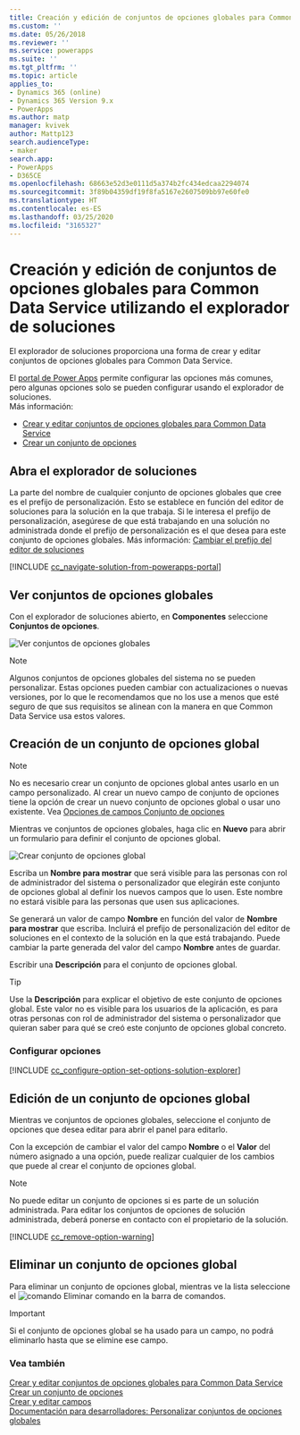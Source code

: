 ```yaml
---
title: Creación y edición de conjuntos de opciones globales para Common Data Service utilizando el explorador de soluciones | MicrosoftDocs
ms.custom: ''
ms.date: 05/26/2018
ms.reviewer: ''
ms.service: powerapps
ms.suite: ''
ms.tgt_pltfrm: ''
ms.topic: article
applies_to:
- Dynamics 365 (online)
- Dynamics 365 Version 9.x
- PowerApps
ms.author: matp
manager: kvivek
author: Mattp123
search.audienceType:
- maker
search.app:
- PowerApps
- D365CE
ms.openlocfilehash: 68663e52d3e0111d5a374b2fc434edcaa2294074
ms.sourcegitcommit: 3f89b04359df19f8fa5167e2607509bb97e60fe0
ms.translationtype: HT
ms.contentlocale: es-ES
ms.lasthandoff: 03/25/2020
ms.locfileid: "3165327"
---
```

# <a name="create-and-edit-global-option-sets-for-common-data-service-using-solution-explorer"></a>Creación y edición de conjuntos de opciones globales para Common Data Service utilizando el explorador de soluciones

El explorador de soluciones proporciona una forma de crear y editar conjuntos de opciones globales para Common Data Service.

El [portal de Power Apps](https://make.powerapps.com/?utm_source=padocs&utm_medium=linkinadoc&utm_campaign=referralsfromdoc) permite configurar las opciones más comunes, pero algunas opciones solo se pueden configurar usando el explorador de soluciones. <br />Más información: 
- [Crear y editar conjuntos de opciones globales para Common Data Service](create-edit-global-option-sets.md)
- [Crear un conjunto de opciones](custom-picklists.md)

## <a name="open-solution-explorer"></a>Abra el explorador de soluciones

La parte del nombre de cualquier conjunto de opciones globales que cree es el prefijo de personalización. Esto se establece en función del editor de soluciones para la solución en la que trabaja. Si le interesa el prefijo de personalización, asegúrese de que está trabajando en una solución no administrada donde el prefijo de personalización es el que desea para este conjunto de opciones globales. Más información: [Cambiar el prefijo del editor de soluciones](change-solution-publisher-prefix.md) 

[!INCLUDE [cc_navigate-solution-from-powerapps-portal](../../includes/cc_navigate-solution-from-powerapps-portal.md)]

## <a name="view-global-option-sets"></a>Ver conjuntos de opciones globales

Con el explorador de soluciones abierto, en **Componentes** seleccione **Conjuntos de opciones**.

![Ver conjuntos de opciones globales](media/view-global-option-sets-solution-explorer.png)

> [!NOTE]
> Algunos conjuntos de opciones globales del sistema no se pueden personalizar. Estas opciones pueden cambiar con actualizaciones o nuevas versiones, por lo que le recomendamos que no los use a menos que esté seguro de que sus requisitos se alinean con la manera en que Common Data Service usa estos valores.

## <a name="create-a-global-option-set"></a>Creación de un conjunto de opciones global

> [!NOTE]
> No es necesario crear un conjunto de opciones global antes usarlo en un campo personalizado. Al crear un nuevo campo de conjunto de opciones tiene la opción de crear un nuevo conjunto de opciones global o usar uno existente. Vea [Opciones de campos Conjunto de opciones](create-edit-field-solution-explorer.md#option-set-field-options)

Mientras ve conjuntos de opciones globales, haga clic en **Nuevo** para abrir un formulario para definir el conjunto de opciones global.

![Crear conjunto de opciones global](media/create-global-option-set-solution-explorer.png)

Escriba un **Nombre para mostrar** que será visible para las personas con rol de administrador del sistema o personalizador que elegirán este conjunto de opciones global al definir los nuevos campos que lo usen. Este nombre no estará visible para las personas que usen sus aplicaciones.

Se generará un valor de campo **Nombre** en función del valor de **Nombre para mostrar** que escriba. Incluirá el prefijo de personalización del editor de soluciones en el contexto de la solución en la que está trabajando. Puede cambiar la parte generada del valor del campo **Nombre** antes de guardar.

Escribir una **Descripción** para el conjunto de opciones global. 

> [!TIP]
> Use la **Descripción** para explicar el objetivo de este conjunto de opciones global. Este valor no es visible para los usuarios de la aplicación, es para otras personas con rol de administrador del sistema o personalizador que quieran saber para qué se creó este conjunto de opciones global concreto.

### <a name="configure-options"></a>Configurar opciones

[!INCLUDE [cc_configure-option-set-options-solution-explorer](../../includes/cc_configure-option-set-options-solution-explorer.md)]

## <a name="edit-a-global-option-set"></a>Edición de un conjunto de opciones global

Mientras ve conjuntos de opciones globales, seleccione el conjunto de opciones que desea editar para abrir el panel para editarlo.

Con la excepción de cambiar el valor del campo **Nombre** o el **Valor** del número asignado a una opción, puede realizar cualquier de los cambios que puede al crear el conjunto de opciones global.

> [!NOTE]
> No puede editar un conjunto de opciones si es parte de un solución administrada. Para editar los conjuntos de opciones de solución administrada, deberá ponerse en contacto con el propietario de la solución.

[!INCLUDE [cc_remove-option-warning](../../includes/cc_remove-option-warning.md)]

## <a name="delete-a-global-option-set"></a>Eliminar un conjunto de opciones global

Para eliminar un conjunto de opciones global, mientras ve la lista seleccione el ![comando Eliminar](media/delete.gif) comando en la barra de comandos.

> [!IMPORTANT]
> Si el conjunto de opciones global se ha usado para un campo, no podrá eliminarlo hasta que se elimine ese campo.
  
### <a name="see-also"></a>Vea también
 
[Crear y editar conjuntos de opciones globales para Common Data Service](create-edit-global-option-sets.md)<br />
[Crear un conjunto de opciones](custom-picklists.md)<br />
[Crear y editar campos](create-edit-fields.md)<br />
[Documentación para desarrolladores: Personalizar conjuntos de opciones globales](/dynamics365/customer-engagement/developer/org-service/customize-global-option-sets)
